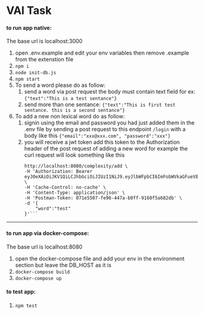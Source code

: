 VAI Task
=============

#### to run app native:

The base url is localhost:3000 

1. open .env.example and edit your env variables then remove .example from the extenstion file        
2. `npm i`
4. `node init-db.js`
5. `npm start`
6. To send a word please do as follow:
    1. send a word via post request the body must contain text field for ex:
        ```{"text":"This is a test sentance"}```
    2. send more than one sentance:
        ```{"text":"This is first test sentance. this is a second sentance"}```
7. To add a new non lexical word do as follow:
    1. signin using the email and password you had just added them in the .env file by sending
        a post request to this endpoint `/login` with a body like this ```{"email":"xxx@xxx.com", "password":"xxx"}```  
    2. you will receive a jwt token add this token to the Authorization header of the post request of adding a new word
        for example the curl request will look something like this 
        ```curl -X POST \
        http://localhost:8080/complexity/add \
        -H 'Authorization: Bearer eyJ0eXAiOiJKV1QiLCJhbGciOiJIUzI1NiJ9.eyJlbWFpbCI6ImFobWVkaGFueV81QGhvdG1haWwuY29tIiwiaWQiOiI1YjViMTczOTI4OGY4MzAwMDYyMmM4OTIiLCJzdGFsZXMiOjE1MzI2OTgwMTI4NDQsImlhdCI6MTUzMjY5NzExMn0.ZibYbPjC1ehZp3BzSTmsb2Lr1xOH_gGzUfKdSZQgbcY' \
        -H 'Cache-Control: no-cache' \
        -H 'Content-Type: application/json' \
        -H 'Postman-Token: 071e5507-fe96-447a-b0ff-9160f5a682db' \
        -d '{
            "word":"test"
        }'```

----

#### to run app via docker-compose:

The base url is localhost:8080 

1. open the docker-compose file and add your env in the environment section but leave the DB_HOST as it is
2. `docker-compose build`
3. `docker-compose up`

#### to test app:

1. `npm test`
       
